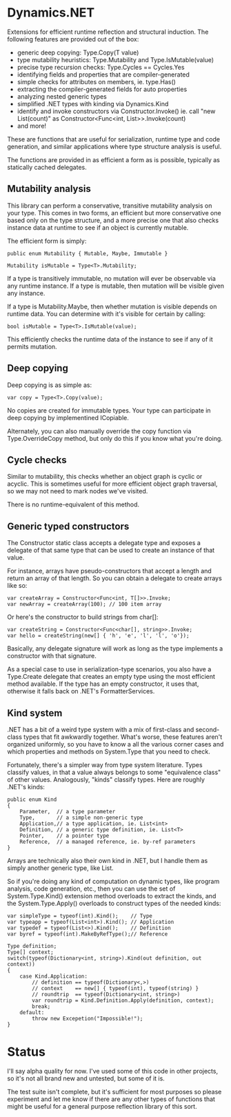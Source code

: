 # Dynamics.NET

Extensions for efficient runtime reflection and structural induction.
The following features are provided out of the box:

 * generic deep copying: Type<T>.Copy(T value)
 * type mutability heuristics: Type<T>.Mutability and Type<T>.IsMutable(value)
 * precise type recursion checks: Type<T>.Cycles == Cycles.Yes
 * identifying fields and properties that are compiler-generated
 * simple checks for attributes on members, ie. type.Has<SerializableAttribute>()
 * extracting the compiler-generated fields for auto properties
 * analyzing nested generic types
 * simplified .NET types with kinding via Dynamics.Kind
 * identify and invoke constructors via Constructor<TDelegate>.Invoke() ie.
   call "new List<T>(count)" as Constructor<Func<int, List<T>>>.Invoke(count)
 * and more!

These are functions that are useful for serialization, runtime type
and code generation, and similar applications where type structure
analysis is useful.

The functions are provided in as efficient a form as is possible,
typically as statically cached delegates.

## Mutability analysis

This library can perform a conservative, transitive mutability analysis on
your type. This comes in two forms, an efficient but more conservative one
based only on the type structure, and a more precise one that also checks
instance data at runtime to see if an object is currently mutable.

The efficient form is simply:

    public enum Mutability { Mutable, Maybe, Immutable }

    Mutability isMutable = Type<T>.Mutability;

If a type is transitively immutable, no mutation will ever be observable
via any runtime instance. If a type is mutable, then mutation will be
visible given any instance.

If a type is Mutability.Maybe, then whether mutation is visible depends
on runtime data. You can determine with it's visible for certain by 
calling:

    bool isMutable = Type<T>.IsMutable(value);

This efficiently checks the runtime data of the instance to see if any
of it permits mutation.

## Deep copying

Deep copying is as simple as:

    var copy = Type<T>.Copy(value);

No copies are created for immutable types. Your type can participate in
deep copying by implementined ICopiable<T>.

Alternately, you can also manually override the copy function via
Type<T>.OverrideCopy method, but only do this if you know what you're doing.

## Cycle checks

Similar to mutability, this checks whether an object graph is cyclic
or acyclic. This is sometimes useful for more efficient object graph
traversal, so we may not need to mark nodes we've visited.

There is no runtime-equivalent of this method.

## Generic typed constructors

The Constructor<TFunc> static class accepts a delegate type and
exposes a delegate of that same type that can be used to create
an instance of that value.

For instance, arrays have pseudo-constructors that accept a length
and return an array of that length. So you can obtain a delegate
to create arrays like so:

    var createArray = Constructor<Func<int, T[]>>.Invoke;
	var newArray = createArray(100); // 100 item array

Or here's the constructor to build strings from char[]:

    var createString = Constructor<Func<char[], string>>.Invoke;
	var hello = createString(new[] { 'h', 'e', 'l', 'l', 'o'});

Basically, any delegate signature will work as long as the type
implements a constructor with that signature.

As a special case to use in serialization-type scenarios, you
also have a Type<T>.Create delegate that creates an empty type
using the most efficient method available. If the type has an
empty constructor, it uses that, otherwise it falls back on
.NET's FormatterServices.

## Kind system

.NET has a bit of a weird type system with a mix of first-class
and second-class types that fit awkwardly together. What's worse,
these features aren't organized uniformly, so you have to know a
all the various corner cases and which properties and methods on
System.Type that you need to check.

Fortunately, there's a simpler way from type system literature.
Types classify values, in that a value always belongs to some 
"equivalence class" of other values. Analogously, "kinds" classify
types. Here are roughly .NET's kinds:

    public enum Kind
	{
		Parameter,	// a type parameter
		Type,		// a simple non-generic type
		Application,// a type application, ie. List<int>
		Definition, // a generic type definition, ie. List<T>
		Pointer,	// a pointer type
		Reference,	// a managed reference, ie. by-ref parameters
	}

Arrays are technically also their own kind in .NET, but I handle
them as simply another generic type, like List<T>.

So if you're doing any kind of computation on dynamic types,
like program analysis, code generation, etc., then you can use
the set of System.Type.Kind() extension method overloads to
extract the kinds, and the System.Type.Apply() overloads to
construct types of the needed kinds:

    var simpleType = typeof(int).Kind();	// Type
	var typeapp = typeof(List<int>).Kind();	// Application
	var typedef = typeof(List<>).Kind();	// Definition
	var byref = typeof(int).MakeByRefType();// Reference

	Type definition;
	Type[] context;
	switch(typeof(Dictionary<int, string>).Kind(out definition, out context))
	{
		case Kind.Application:
			// definition == typeof(Dictionary<,>)
			// context    == new[] { typeof(int), typeof(string) }
			// roundtrip  == typeof(Dictionary<int, string>)
			var roundtrip = Kind.Definition.Apply(definition, context);
			break;
		default:
			throw new Excepetion("Impossible!");
	}

# Status

I'll say alpha quality for now. I've used some of this code in
other projects, so it's not all brand new and untested, but some
of it is.

The test suite isn't complete, but it's sufficient for most purposes
so please experiment and let me know if there are any other types
of functions that might be useful for a general purpose reflection
library of this sort.